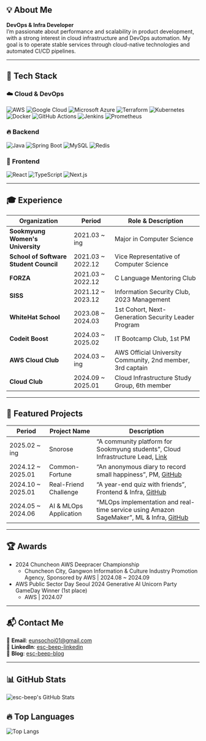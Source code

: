 ## 💡 About Me  
**DevOps & Infra Developer**  
I’m passionate about performance and scalability in product development, with a strong interest in cloud infrastructure and DevOps automation.
My goal is to operate stable services through cloud-native technologies and automated CI/CD pipelines. 

---

## 🔧 Tech Stack  

### ☁️ **Cloud & DevOps**  
![AWS](https://img.shields.io/badge/AWS-232F3E?style=flat-square&logo=amazon-aws&logoColor=white)
![Google Cloud](https://img.shields.io/badge/Google%20Cloud-4285F4?style=flat-square&logo=google-cloud&logoColor=white)
![Microsoft Azure](https://img.shields.io/badge/Microsoft%20Azure-0078D4?style=flat-square&logo=microsoft-azure&logoColor=white)
![Terraform](https://img.shields.io/badge/Terraform-7B42BC?style=flat-square&logo=terraform&logoColor=white)
![Kubernetes](https://img.shields.io/badge/Kubernetes-326ce5?style=flat-square&logo=kubernetes&logoColor=white)
![Docker](https://img.shields.io/badge/Docker-2496ED?style=flat-square&logo=docker&logoColor=white)
![GitHub Actions](https://img.shields.io/badge/GitHubActions-2088FF?style=flat-square&logo=githubactions&logoColor=white)
![Jenkins](https://img.shields.io/badge/Jenkins-D24939?style=flat-square&logo=jenkins&logoColor=white)
![Prometheus](https://img.shields.io/badge/Prometheus-E6522C?style=flat-square&logo=prometheus&logoColor=white)

### 🔥 **Backend**
![Java](https://img.shields.io/badge/Java-007396?style=flat-square&logo=java&logoColor=white)
![Spring Boot](https://img.shields.io/badge/SpringBoot-6DB33F?style=flat-square&logo=springboot&logoColor=white)
![MySQL](https://img.shields.io/badge/MySQL-4479A1?style=flat-square&logo=mysql&logoColor=white)
![Redis](https://img.shields.io/badge/Redis-DC382D?style=flat-square&logo=redis&logoColor=white)

### 🎨 **Frontend**
![React](https://img.shields.io/badge/React-61DAFB?style=flat-square&logo=react&logoColor=black)
![TypeScript](https://img.shields.io/badge/TypeScript-3178C6?style=flat-square&logo=typescript&logoColor=white)
![Next.js](https://img.shields.io/badge/Next.js-000000?style=flat-square&logo=next.js&logoColor=white)

---

## 🎓 Experience  
| Organization | Period | Role & Description |
| --------------------- | ----------------- | --------------------------------- |
| **Sookmyung Women's University** | 2021.03 ~ ing | Major in Computer Science |
| **School of Software Student Council** | 2021.03 ~ 2022.12 | Vice Representative of Computer Science |
| **FORZA** | 2021.03 ~ 2022.12 | C Language Mentoring Club |
| **SISS** | 2021.12 ~ 2023.12 | Information Security Club, 2023 Management |
| **WhiteHat School** | 2023.08 ~ 2024.03 | 1st Cohort, Next-Generation Security Leader Program |
| **Codeit Boost** | 2024.03 ~ 2025.02 | IT Bootcamp Club, 1st PM |
| **AWS Cloud Club** | 2024.03 ~ ing | AWS Official University Community, 2nd member, 3rd captain |
| **Cloud Club** | 2024.09 ~ 2025.01 | Cloud Infrastructure Study Group, 6th member |

---

## 🚀 Featured Projects  
| Period | Project Name | Description |
| ----------------- | --------------------- | ------------- |
| 2025.02 ~ ing | Snorose | 	“A community platform for Sookmyung students”, Cloud Infrastructure Lead, [Link](https://www.snorose.com/) |
| 2024.12 ~ 2025.01 | Common-Fortune | “An anonymous diary to record small happiness”, PM, [GitHub](https://github.com/Simply-Ordinary-Fortune) |
| 2024.10 ~ 2025.01 | Real-Friend Challenge | 	“A year-end quiz with friends”, Frontend & Infra, [GitHub](https://github.com/nunsongCookie) |
| 2024.05 ~ 2024.06 | AI & MLOps Application | “MLOps implementation and real-time service using Amazon SageMaker”, ML & Infra, [GitHub](https://github.com/X-beagle/X-beagle-Mlops-Project) |

---

## 🏆 Awards  
- 2024 Chuncheon AWS Deepracer Championship  
  - Chuncheon City, Gangwon Information & Culture Industry Promotion Agency, Sponsored by AWS | 2024.08 ~ 2024.09
- AWS Public Sector Day Seoul 2024 Generative AI Unicorn Party GameDay Winner (1st place) 
  - AWS | 2024.07

---

## 📬 Contact Me  
📧 **Email**: eunsochoi01@gmail.com  
💬 **LinkedIn**: [esc-beep-linkedin](https://www.linkedin.com/in/ctrlesc/)  
📝 **Blog**: [esc-beep-blog](https://ctrl-shit-esc.tistory.com/)  

---

## 📊 GitHub Stats  
![esc-beep's GitHub Stats](https://github-readme-stats.vercel.app/api?username=esc-beep&show_icons=true&theme=tokyonight)  

## 🔥 Top Languages  
![Top Langs](https://github-readme-stats.vercel.app/api/top-langs/?username=esc-beep&layout=compact&theme=tokyonight)
